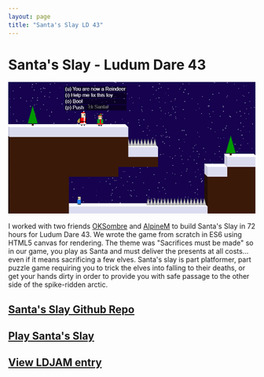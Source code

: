 ```yaml
---
layout: page
title: "Santa's Slay LD 43"
---
```


# Santa's Slay - Ludum Dare 43

<img src="/assets/images/santas_slay_large.png"/>

I worked with two friends [OKSombre](https://github.com/OKSombre) and [AlpineM](https://github.com/AlpineM) to build Santa's Slay in 72 hours for Ludum Dare 43. We wrote the game from scratch in ES6 using HTML5 canvas for rendering. The theme was "Sacrifices must be made" so in our game, you play as Santa and must deliver the presents at all costs... even if it means sacrificing a few elves. Santa's slay is part platformer, part puzzle game requiring you to trick the elves into falling to their deaths, or get your hands dirty in order to provide you with safe passage to the other side of the spike-ridden arctic.

## <a href="https://github.com/natethegreat2525/LD43">Santa's Slay Github Repo</a>

## <a href="https://natethegreat2525.itch.io/santas_slay">Play Santa's Slay</a>

## <a href="https://ldjam.com/events/ludum-dare/43/santas-slay">View LDJAM entry</a>
